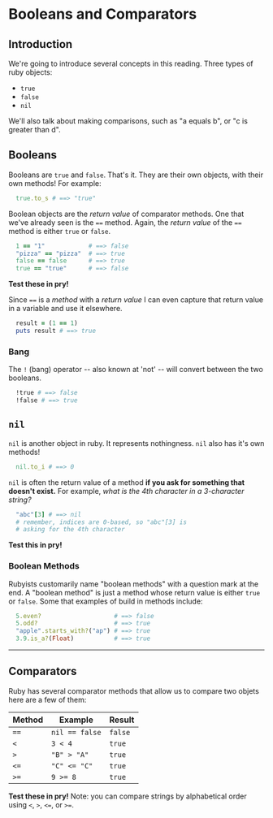 # Booleans and Comparators

## Introduction

We're going to introduce several concepts in this reading. Three types of ruby objects:
  * `true`
  * `false`
  * `nil`

We'll also talk about making comparisons, such as "a equals b", or "c is greater than d".

## Booleans

Booleans are `true` and `false`. That's it. They are their own objects, with their own methods! For example:

  ```ruby
    true.to_s # ==> "true"
  ```

Boolean objects are the *return value* of comparator methods. One that we've already seen is the `==` method. Again, the *return value* of the `==` method is either `true` or `false`.

  ```ruby
    1 == "1"            # ==> false
    "pizza" == "pizza"  # ==> true
    false == false      # ==> true
    true == "true"      # ==> false
  ```

**Test these in pry!**

Since `==` is a *method* with a *return value* I can even capture that return value in a variable and use it elsewhere.

```ruby
  result = (1 == 1)
  puts result # ==> true
```

### Bang

The `!` (bang) operator -- also known at 'not' -- will convert between the two booleans.

```ruby
  !true # ==> false
  !false # ==> true
```

## `nil`

`nil` is another object in ruby. It represents nothingness. `nil` also has it's own methods!

  ```ruby
    nil.to_i # ==> 0
  ```

`nil` is often the return value of a method **if you ask for something that doesn't exist.** For example, *what is the 4th character in a 3-character string?*

```ruby
  "abc"[3] # ==> nil
  # remember, indices are 0-based, so "abc"[3] is
  # asking for the 4th character
```

**Test this in pry!**

### Boolean Methods

Rubyists customarily name "boolean methods" with a question mark at the end. A "boolean method" is just a method whose return value is either `true` or `false`. Some that examples of build in methods include:

  ```ruby
    5.even?                    # ==> false
    5.odd?                     # ==> true
    "apple".starts_with?("ap") # ==> true
    3.9.is_a?(Float)           # ==> true
  ```

---

## Comparators

Ruby has several comparator methods that allow us to compare two objets here are a few of them:

Method| Example        | Result  
------|----------------|---------
`==`  | `nil == false` | `false`
`<`   | `3 < 4`        | `true`
`>`   | `"B" > "A"`    | `true`
`<=`  | `"C" <= "C"`   | `true`
`>=`  | `9 >= 8`       | `true`

**Test these in pry!** Note: you can compare strings by alphabetical order using `<`, `>`, `<=`, or `>=`.
